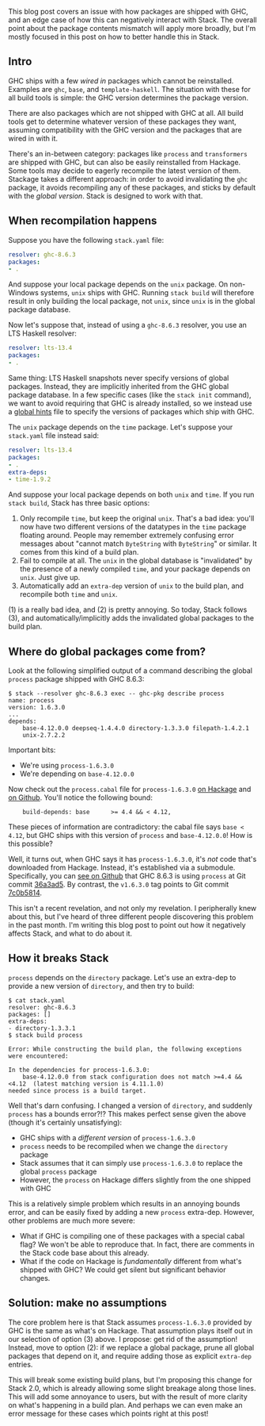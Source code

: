 This blog post covers an issue with how packages are shipped with GHC, and an edge case of how this can negatively interact with Stack. The overall point about the package contents mismatch will apply more broadly, but I'm mostly focused in this post on how to better handle this in Stack.

## Intro

GHC ships with a few _wired in_ packages which cannot be reinstalled. Examples are `ghc`, `base`, and `template-haskell`. The situation with these for all build tools is simple: the GHC version determines the package version.

There are also packages which are not shipped with GHC at all. All build tools get to determine whatever version of these packages they want, assuming compatibility with the GHC version and the packages that are wired in with it.

There's an in-between category: packages like `process` and `transformers` are shipped with GHC, but can also be easily reinstalled from Hackage. Some tools may decide to eagerly recompile the latest version of them. Stackage takes a different approach: in order to avoid invalidating the `ghc` package, it avoids recompiling any of these packages, and sticks by default with the _global version_. Stack is designed to work with that.

## When recompilation happens

Suppose you have the following `stack.yaml` file:

```yaml
resolver: ghc-8.6.3
packages:
- .
```

And suppose your local package depends on the `unix` package. On non-Windows systems, `unix` ships with GHC. Running `stack build` will therefore result in only building the local package, not `unix`, since `unix` is in the global package database.

Now let's suppose that, instead of using a `ghc-8.6.3` resolver, you use an LTS Haskell resolver:

```yaml
resolver: lts-13.4
packages:
- .
```

Same thing: LTS Haskell snapshots never specify versions of global packages. Instead, they are implicitly inherited from the GHC global package database. In a few specific cases (like the `stack init` command), we want to avoid requiring that GHC is already installed, so we instead use a [global hints](https://github.com/commercialhaskell/stackage-content/blob/master/stack/global-hints.yaml) file to specify the versions of packages which ship with GHC.

The `unix` package depends on the `time` package. Let's suppose your `stack.yaml` file instead said:

```yaml
resolver: lts-13.4
packages:
- .
extra-deps:
- time-1.9.2
```

And suppose your local package depends on both `unix` and `time`. If you run `stack build`, Stack has three basic options:

1. Only recompile `time`, but keep the original `unix`. That's a bad idea: you'll now have two different versions of the datatypes in the `time` package floating around. People may remember extremely confusing error messages about "cannot match `ByteString` with `ByteString`" or similar. It comes from this kind of a build plan.
2. Fail to compile at all. The `unix` in the global database is "invalidated" by the presence of a newly compiled `time`, and your package depends on `unix`. Just give up.
3. Automatically add an `extra-dep` version of `unix` to the build plan, and recompile both `time` and `unix`.

(1) is a really bad idea, and (2) is pretty annoying. So today, Stack follows (3), and automatically/implicitly adds the invalidated global packages to the build plan.

## Where do global packages come from?

Look at the following simplified output of a command describing the global `process` package shipped with GHC 8.6.3:

```
$ stack --resolver ghc-8.6.3 exec -- ghc-pkg describe process
name: process
version: 1.6.3.0
...
depends:
    base-4.12.0.0 deepseq-1.4.4.0 directory-1.3.3.0 filepath-1.4.2.1
    unix-2.7.2.2
```

Important bits:

* We're using `process-1.6.3.0`
* We're depending on `base-4.12.0.0`

Now check out the `process.cabal` file for `process-1.6.3.0` [on Hackage](https://hackage.haskell.org/package/process-1.6.3.0/revision/0.cabal) and [on Github](https://github.com/haskell/process/blob/v1.6.3.0/process.cabal#L77). You'll notice the following bound:

```
    build-depends: base      >= 4.4 && < 4.12,
```

These pieces of information are contradictory: the cabal file says `base < 4.12`, but GHC ships with this version of `process` and `base-4.12.0.0`! How is this possible?

Well, it turns out, when GHC says it has `process-1.6.3.0`, it's _not_ code that's downloaded from Hackage. Instead, it's established via a submodule. Specifically, you can [see on Github](https://github.com/ghc/ghc/tree/ghc-8.6.3-release/libraries) that GHC 8.6.3 is using `process` at Git commit [36a3ad5](https://github.com/haskell/process/tree/36a3ad577e31e8c3336c7464b252fc2c9b01a20c). By contrast, the `v1.6.3.0` tag points to Git commit [7c0b5814](https://github.com/haskell/process/commit/7c0b58141290b50a338bf391adc0a8c43513165b).

This isn't a recent revelation, and not only my revelation. I peripherally knew about this, but I've heard of three different people discovering this problem in the past month. I'm writing this blog post to point out how it negatively affects Stack, and what to do about it.

## How it breaks Stack

`process` depends on the `directory` package. Let's use an extra-dep to provide a new version of `directory`, and then try to build:

```
$ cat stack.yaml 
resolver: ghc-8.6.3
packages: []
extra-deps:
- directory-1.3.3.1
$ stack build process

Error: While constructing the build plan, the following exceptions were encountered:

In the dependencies for process-1.6.3.0:
    base-4.12.0.0 from stack configuration does not match >=4.4 && <4.12  (latest matching version is 4.11.1.0)
needed since process is a build target.
```

Well that's darn confusing. I changed a version of `directory`, and suddenly `process` has a bounds error?!? This makes perfect sense given the above (though it's certainly unsatisfying):

* GHC ships with a _different version_ of `process-1.6.3.0`
* `process` needs to be recompiled when we change the `directory` package
* Stack assumes that it can simply use `process-1.6.3.0` to replace the global `process` package
* However, the `process` on Hackage differs slightly from the one shipped with GHC

This is a relatively simple problem which results in an annoying bounds error, and can be easily fixed by adding a new `process` extra-dep. However, other problems are much more severe:

* What if GHC is compiling one of these packages with a special cabal flag? We won't be able to reproduce that. In fact, there are comments in the Stack code base about this already.
* What if the code on Hackage is _fundamentally_ different from what's shipped with GHC? We could get silent but significant behavior changes.

## Solution: make no assumptions

The core problem here is that Stack assumes `process-1.6.3.0` provided by GHC is the same as what's on Hackage. That assumption plays itself out in our selection of option (3) above. I propose: get rid of the assumption! Instead, move to option (2): if we replace a global package, prune all global packages that depend on it, and require adding those as explicit `extra-dep` entries.

This will break some existing build plans, but I'm proposing this change for Stack 2.0, which is already allowing some slight breakage along those lines. This will add some annoyance to users, but with the result of more clarity on what's happening in a build plan. And perhaps we can even make an error message for these cases which points right at this post!
